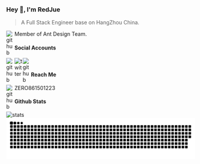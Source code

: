 ### Hey 👋, I'm RedJue 

> A Full Stack Engineer base on HangZhou China.
> <br/>
<picture>
  <source media="(prefers-color-scheme: dark)" srcset="https://cdn.simpleicons.org/antdesign/FFFFFF">
  <source media="(prefers-color-scheme: light)" srcset="https://cdn.simpleicons.org/antdesign/181717">
  <img align="left" alt="github" width="22px" src="https://cdn.simpleicons.org/antdesign/181717" />
</picture> Member of Ant Design Team.

#### Social Accounts
<a href="https://github.com/RedJue" title="github">
  <picture>
    <source media="(prefers-color-scheme: dark)" srcset="https://cdn.simpleicons.org/github/FFFFFF">
    <source media="(prefers-color-scheme: light)" srcset="https://cdn.simpleicons.org/github/181717">
    <img align="left" alt="github" width="22px" src="https://cdn.simpleicons.org/github/181717" />
  </picture>
</a>
<a href="https://twitter.com/redjue_fj" title="twitter">
   <picture>
    <source media="(prefers-color-scheme: dark)" srcset="https://cdn.simpleicons.org/twitter/FFFFFF">
    <source media="(prefers-color-scheme: light)" srcset="https://cdn.simpleicons.org/twitter/181717">
    <img align="left" alt="twitter" width="22px" src="https://cdn.simpleicons.org/twitter/181717" />
  </picture>
</a>
<a href="https://www.zhihu.com/people/feng-ji-4-11" title="zhihu">
   <picture>
    <source media="(prefers-color-scheme: dark)" srcset="https://cdn.simpleicons.org/zhihu/FFFFFF">
    <source media="(prefers-color-scheme: light)" srcset="https://cdn.simpleicons.org/zhihu/181717">
    <img align="left" alt="github" width="22px" src="https://cdn.simpleicons.org/zhihu/181717" />
  </picture>
</a>
<br />

#### Reach Me

<picture>
    <source media="(prefers-color-scheme: dark)" srcset="https://cdn.simpleicons.org/wechat/FFFFFF">
    <source media="(prefers-color-scheme: light)" srcset="https://cdn.simpleicons.org/wechat/181717">
    <img align="left" alt="github" width="22px" src="https://cdn.simpleicons.org/wechat/181717" />
</picture> ZERO861501223 

#### Github Stats

 <picture>
      <source media="(prefers-color-scheme: dark)" srcset="https://github-stats-alpha.vercel.app/api?username=RedJue&cc=161b22&tc=fff&ic=fff&bc=161b22">
      <source media="(prefers-color-scheme: light)" srcset="https://github-stats-alpha.vercel.app/api?username=RedJue&cc=f6f8fa&tc=000&ic=000&bc=f6f8fa">
      <img align="left" alt="stats" src="https://github-stats-alpha.vercel.app/api?username=RedJue&cc=161b22&tc=fff&ic=fff&bc=161b22" />
 </picture>

<picture>
  <source media="(prefers-color-scheme: dark)" srcset="https://raw.githubusercontent.com/RedJue/RedJue/output/github-contribution-grid-snake-dark.svg">
  <source media="(prefers-color-scheme: light)" srcset="https://raw.githubusercontent.com/RedJue/RedJue/output/github-contribution-grid-snake.svg">
  <img alt="github contribution grid snake animation" src="https://raw.githubusercontent.com/RedJue/RedJue/output/github-contribution-grid-snake.svg">
</picture>

